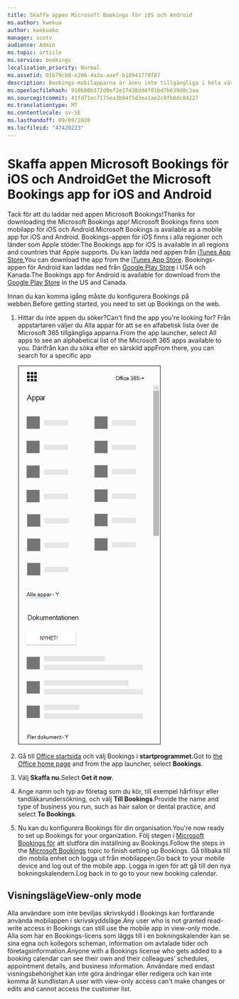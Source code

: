 ```yaml
---
title: Skaffa appen Microsoft Bookings för iOS och Android
ms.author: kwekua
author: kwekuako
manager: scotv
audience: Admin
ms.topic: article
ms.service: bookings
localization_priority: Normal
ms.assetid: 01b79cb0-e206-4a3a-aaef-b10941770f87
description: Bookings-mobilapparna är ännu inte tillgängliga i hela världen. I den här artikeln finns en lista över de platser där apparna är tillgängliga nu.
ms.openlocfilehash: 910b80b372d0ef2e27d38dd4f01bd7b639d8c3aa
ms.sourcegitcommit: 41fd71ec7175ea3b94f5d3ea1ae2c8fb8dc84227
ms.translationtype: MT
ms.contentlocale: sv-SE
ms.lasthandoff: 09/09/2020
ms.locfileid: "47420223"
---
```

# <a name="get-the-microsoft-bookings-app-for-ios-and-android"></a><span data-ttu-id="e7ccf-104">Skaffa appen Microsoft Bookings för iOS och Android</span><span class="sxs-lookup"><span data-stu-id="e7ccf-104">Get the Microsoft Bookings app for iOS and Android</span></span>

<span data-ttu-id="e7ccf-105">Tack för att du laddar ned appen Microsoft Bookings!</span><span class="sxs-lookup"><span data-stu-id="e7ccf-105">Thanks for downloading the Microsoft Bookings app!</span></span> <span data-ttu-id="e7ccf-106">Microsoft Bookings finns som mobilapp för iOS och Android.</span><span class="sxs-lookup"><span data-stu-id="e7ccf-106">Microsoft Bookings is available as a mobile app for iOS and Android.</span></span> <span data-ttu-id="e7ccf-107">Bookings-appen för iOS finns i alla regioner och länder som Apple stöder.</span><span class="sxs-lookup"><span data-stu-id="e7ccf-107">The Bookings app for iOS is available in all regions and countries that Apple supports.</span></span> <span data-ttu-id="e7ccf-108">Du kan ladda ned appen från [iTunes App Store.](https://apps.apple.com/app/microsoft-bookings/id1065657468)</span><span class="sxs-lookup"><span data-stu-id="e7ccf-108">You can download the app from the [iTunes App Store](https://apps.apple.com/app/microsoft-bookings/id1065657468).</span></span> <span data-ttu-id="e7ccf-109">Bookings-appen för Android kan laddas ned från [Google Play Store](https://play.google.com/store/apps/details?id=com.microsoft.exchange.bookings) i USA och Kanada.</span><span class="sxs-lookup"><span data-stu-id="e7ccf-109">The Bookings app for Android is available for download from the [Google Play Store](https://play.google.com/store/apps/details?id=com.microsoft.exchange.bookings) in the US and Canada.</span></span>

<span data-ttu-id="e7ccf-110">Innan du kan komma igång måste du konfigurera Bookings på webben.</span><span class="sxs-lookup"><span data-stu-id="e7ccf-110">Before getting started, you need to set up Bookings on the web.</span></span>

1. <span data-ttu-id="e7ccf-111">Hittar du inte appen du söker?</span><span class="sxs-lookup"><span data-stu-id="e7ccf-111">Can't find the app you're looking for?</span></span> <span data-ttu-id="e7ccf-112">Från appstartaren väljer du Alla appar för att se en alfabetisk lista över de Microsoft 365 tillgängliga apparna.</span><span class="sxs-lookup"><span data-stu-id="e7ccf-112">From the app launcher, select All apps to see an alphabetical list of the Microsoft 365 apps available to you.</span></span> <span data-ttu-id="e7ccf-113">Därifrån kan du söka efter en särskild app</span><span class="sxs-lookup"><span data-stu-id="e7ccf-113">From there, you can search for a specific app</span></span>

   ![Bild på startprogrammet](../media/bookings-all-apps-launcher.png)

2. <span data-ttu-id="e7ccf-115">Gå till [Office startsida](https://office.com) och välj Bookings i **startprogrammet.**</span><span class="sxs-lookup"><span data-stu-id="e7ccf-115">Got to [the Office home page](https://office.com) and from the app launcher, select **Bookings**.</span></span>

3. <span data-ttu-id="e7ccf-116">Välj **Skaffa nu.**</span><span class="sxs-lookup"><span data-stu-id="e7ccf-116">Select **Get it now**.</span></span>

4. <span data-ttu-id="e7ccf-117">Ange namn och typ av företag som du kör, till exempel hårfrisyr eller tandläkarundersökning, och välj **Till Bookings**.</span><span class="sxs-lookup"><span data-stu-id="e7ccf-117">Provide the name and type of business you run, such as hair salon or dental practice, and select **To Bookings**.</span></span>

5. <span data-ttu-id="e7ccf-118">Nu kan du konfigurera Bookings för din organisation.</span><span class="sxs-lookup"><span data-stu-id="e7ccf-118">You're now ready to set up Bookings for your organization.</span></span> <span data-ttu-id="e7ccf-119">Följ stegen i [Microsoft Bookings för](bookings-overview.md) att slutföra din inställning av Bookings.</span><span class="sxs-lookup"><span data-stu-id="e7ccf-119">Follow the steps in the [Microsoft Bookings](bookings-overview.md) topic to finish setting up Bookings.</span></span> <span data-ttu-id="e7ccf-120">Gå tillbaka till din mobila enhet och logga ut från mobilappen.</span><span class="sxs-lookup"><span data-stu-id="e7ccf-120">Go back to your mobile device and log out of the mobile app.</span></span> <span data-ttu-id="e7ccf-121">Logga in igen för att gå till den nya bokningskalendern.</span><span class="sxs-lookup"><span data-stu-id="e7ccf-121">Log back in to go to your new booking calendar.</span></span>

## <a name="view-only-mode"></a><span data-ttu-id="e7ccf-122">Visningsläge</span><span class="sxs-lookup"><span data-stu-id="e7ccf-122">View-only mode</span></span>

<span data-ttu-id="e7ccf-123">Alla användare som inte beviljas skrivskydd i Bookings kan fortfarande använda mobilappen i skrivskyddsläge.</span><span class="sxs-lookup"><span data-stu-id="e7ccf-123">Any user who is not granted read-write access in Bookings can still use the mobile app in view-only mode.</span></span> <span data-ttu-id="e7ccf-124">Alla som har en Bookings-licens som läggs till i en bokningskalender kan se sina egna och kollegors scheman, information om avtalade tider och företagsinformation.</span><span class="sxs-lookup"><span data-stu-id="e7ccf-124">Anyone with a Bookings license who gets added to a booking calendar can see their own and their colleagues’ schedules, appointment details, and business information.</span></span> <span data-ttu-id="e7ccf-125">Användare med endast visningsbehörighet kan inte göra ändringar eller redigera och kan inte komma åt kundlistan.</span><span class="sxs-lookup"><span data-stu-id="e7ccf-125">A user with view-only access can't make changes or edits and cannot access the customer list.</span></span>
